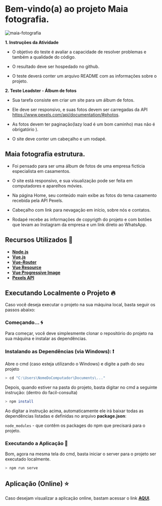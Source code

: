 # Bem-vindo(a) ao projeto Maia fotografia.

![maia-fotografia](https://user-images.githubusercontent.com/79880373/171748001-8ba08586-b8b4-4a20-a3c1-71b5cd1ad095.png)

**1. Instruções da Atividade**

- O objetivo do teste é avaliar a capacidade de resolver problemas e também a qualidade do código.

- O resultado deve ser hospedado no github.

- O teste deverá conter um arquivo README com as informações sobre o projeto.

**2. Teste Leadster - Álbum de fotos**

- Sua tarefa consiste em criar um site para um álbum de fotos.

- Ele deve ser responsivo, e suas fotos devem ser carregadas da API https://www.pexels.com/api/documentation/#photos.

- As fotos devem ter paginação(lazy load é um bom caminho) mas não é obrigatório ).

- O site deve conter um cabeçalho e um rodapé.

## Maia fotografia estrutura.

- Foi pensado para ser uma álbum de fotos de uma empresa fictícia especialista em casamentos.

- O site está responsivo, e sua visualização pode ser feita em computadores e aparelhos móvies.

- Na página Home, seu conteúdo main exibe as fotos do tema casamento recebida pela API Pexels.

- Cabeçalho com link para nevagação em início, sobre nós e contatos.

- Rodapé recebe as informações de copyrigth do projeto e com botões que levam ao Instagram da empresa e um link direto ao WhatsApp.

## Recursos Utilizados 🚀

* **[Node.js](https://nodejs.org/en/)**
* **[Vue.js](https://vuejs.org/)**
* **[Vue-Router](https://router.vuejs.org/)**
* **[Vue Resource](https://www.npmjs.com/package/vue-resource)**
* **[Vue Progressive Image](https://www.npmjs.com/package/vue-progressive-image)**
* **[Pexels API](https://www.pexels.com/pt-br/api/documentation/)**

## Executando Localmente o Projeto 🔥

Caso você deseja executar o projeto na sua máquina local, basta seguir os passos abaixo:

### Começando... 🌀

Para começar, você deve simplesmente clonar o repositório do projeto na sua máquina e instalar as dependências.

### Instalando as Dependências (via Windows): ❗️

Abre o cmd (caso esteja utilizando o Windows) e digite a path do seu projeto

```bash
> cd "C:\Users\NomeDoComputador\Documents\..."
```

Depois, quando estiver na pasta do projeto, basta digitar no cmd a seguinte instrução: (dentro do facil-consulta)

```bash
> npm install
```

Ao digitar a instrução acima, automaticamente ele irá baixar todas as dependências listadas e definidas no arquivo **package.json**:

`node_modules` - que contêm os packages do npm que precisará para o projeto.

### Executando a Aplicação 💨

Bom, agora na mesma tela do cmd, basta iniciar o server para o projeto ser executado localmente.

```bash
> npm run serve
```
## Aplicação (Online) ⭐️

Caso desejam visualizar a aplicação online, bastam acessar o link **[AQUI](https://maia-fotografia.elielmaia.dev/#/)**.

